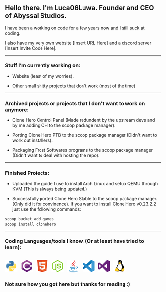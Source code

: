 Hello there. I'm Luca06Luwa. Founder and CEO of Abyssal Studios.
---

I have been a working on code for a few years now and I still suck at coding.

I also have my very own website [Insert URL Here] and a discord server [Insert Invite Code Here].

---
### Stuff I’m currently working on:

- Website (least of my worries).

- Other small shitty projects that don't work (most of the time)

---
### Archived projects or projects that I don't want to work on anymore:

- Clone Hero Control Panel (Made redundent by the upstream devs and by me adding CH to the scoop package manager).

- Porting Clone Hero PTB to the scoop package manager (Didn't want to work out installers).

- Packaging Frost Softwares programs to the scoop package manager (Didn't want to deal with hosting the repo).

---
### Finished Projects:

- Uploaded the guide I use to install Arch Linux and setup QEMU through KVM (This is always being updated.)

- Successfully ported Clone Hero Stable to the scoop package manager. (Only did it for convinence). If you want to install Clone Hero v0.23.2.2 just use the following commands:

```sh
scoop bucket add games
scoop install clonehero
```

---
### Coding Languages/tools I know. (Or at least have tried to learn):

<img src="https://github.com/devicons/devicon/blob/master/icons/python/python-original.svg" title="Python" alt="Python" width="40" height="40"/>&nbsp;
 <img src="https://github.com/devicons/devicon/blob/master/icons/csharp/csharp-original.svg"  title="CSharp" alt="CSharp" width="40" height="40"/>&nbsp;
 <img src="https://github.com/devicons/devicon/blob/master/icons/html5/html5-original.svg" title="HTML5" alt="HTML5" width="40" height="40"/>&nbsp;
 <img src="https://github.com/devicons/devicon/blob/master/icons/nodejs/nodejs-original.svg" title="NodeJS" alt="NodeJS" width="40" height="40"/>&nbsp;
 <img src="https://github.com/devicons/devicon/blob/master/icons/java/java-original.svg" title="Java" alt="Java" width="40" height="40"/>&nbsp;
 <img src="https://github.com/devicons/devicon/blob/master/icons/vscode/vscode-original.svg" title="VS Code" alt="VS Code" width="40" height="40"/>&nbsp;
 <img src="https://github.com/devicons/devicon/blob/master/icons/visualstudio/visualstudio-plain.svg" title="Visual Studio" alt="Visual Studio" width="40" height="40"/>&nbsp;
 <img src="https://github.com/devicons/devicon/blob/master/icons/linux/linux-original.svg" title="Linux" alt="Linux" width="40" height="40"/>&nbsp;
---

<h3> Not sure how you got here but thanks for reading :) </h3>


